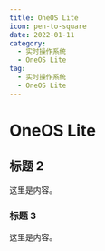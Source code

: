 ```yaml
---
title: OneOS Lite
icon: pen-to-square
date: 2022-01-11
category:
  - 实时操作系统
  - OneOS Lite
tag:
  - 实时操作系统
  - OneOS Lite
---
```


# OneOS Lite

## 标题 2

这里是内容。



### 标题 3

这里是内容。
